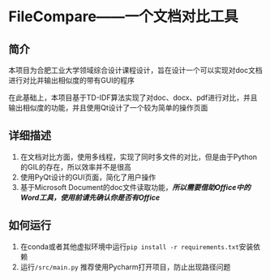 # FileCompare——一个文档对比工具
## 简介
本项目为合肥工业大学领域综合设计课程设计，旨在设计一个可以实现对doc文档进行对比并输出相似度的带有GUI的程序

在此基础上，本项目基于TD-IDF算法实现了对doc、docx、pdf进行对比，并且输出相似度的功能，并且使用Qt设计了一个较为简单的操作页面

## 详细描述
1. 在文档对比方面，使用多线程，实现了同时多文件的对比，但是由于Python的GIL的存在，所以效率并不是很高
2. 使用PyQt设计的GUI页面，简化了用户操作
3. 基于Microsoft Document的doc文件读取功能，**_所以需要借助Office中的Word工具，使用前请先确认你是否有Office_**

## 如何运行
1. 在conda或者其他虚拟环境中运行`pip install -r requirements.txt`安装依赖
2. 运行`/src/main.py`
推荐使用Pycharm打开项目，防止出现路径问题